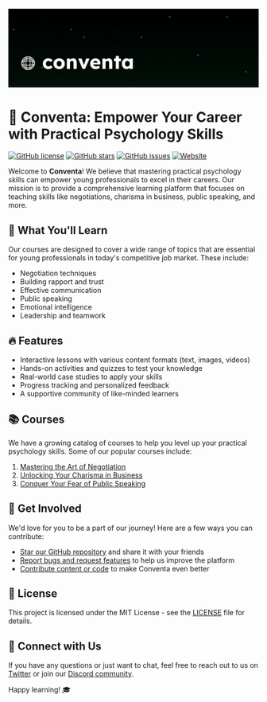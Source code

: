 ![Conventa Banner](./github/banner.png)
# 🚀 Conventa: Empower Your Career with Practical Psychology Skills

[![GitHub license](https://img.shields.io/badge/license-MIT-blue.svg)](https://github.com/yourusername/conventa/LICENSE)
[![GitHub stars](https://img.shields.io/github/stars/sp1d5r/conventa.svg)](https://github.com/yourusername/conventa/stargazers)
[![GitHub issues](https://img.shields.io/github/issues/sp1d5r/conventa.svg)](https://github.com/yourusername/conventa/issues)
[![Website](https://img.shields.io/website?label=Conventa%20Website&up_message=up&style=for-the-badge&url=https%3A%2F%2Fwww.conventa.net)](https://www.conventa.net)

Welcome to **Conventa**! We believe that mastering practical psychology skills can empower young professionals to excel in their careers. Our mission is to provide a comprehensive learning platform that focuses on teaching skills like negotiations, charisma in business, public speaking, and more.



## 🧠 What You'll Learn

Our courses are designed to cover a wide range of topics that are essential for young professionals in today's competitive job market. These include:

- Negotiation techniques
- Building rapport and trust
- Effective communication
- Public speaking
- Emotional intelligence
- Leadership and teamwork

## 🔥 Features

- Interactive lessons with various content formats (text, images, videos)
- Hands-on activities and quizzes to test your knowledge
- Real-world case studies to apply your skills
- Progress tracking and personalized feedback
- A supportive community of like-minded learners

## 📚 Courses

We have a growing catalog of courses to help you level up your practical psychology skills. Some of our popular courses include:

1. [Mastering the Art of Negotiation](https://conventa.com/courses/negotiation)
2. [Unlocking Your Charisma in Business](https://conventa.com/courses/charisma)
3. [Conquer Your Fear of Public Speaking](https://conventa.com/courses/public-speaking)

## 🌟 Get Involved

We'd love for you to be a part of our journey! Here are a few ways you can contribute:

- [Star our GitHub repository](https://github.com/yourusername/conventa/stargazers) and share it with your friends
- [Report bugs and request features](https://github.com/yourusername/conventa/issues) to help us improve the platform
- [Contribute content or code](https://github.com/yourusername/conventa/pulls) to make Conventa even better

## 📝 License

This project is licensed under the MIT License - see the [LICENSE](LICENSE) file for details.

## 🤝 Connect with Us

If you have any questions or just want to chat, feel free to reach out to us on [Twitter](https://twitter.com/conventa) or join our [Discord community](https://discord.gg/conventa).

Happy learning! 🎓
